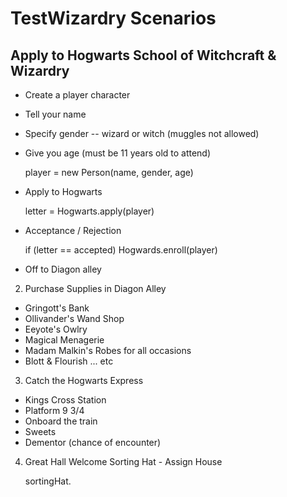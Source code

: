 TestWizardry Scenarios
======================

Apply to Hogwarts School of Witchcraft & Wizardry
-------------------------------------------------
- Create a player character

 - Tell your name
 - Specify gender -- wizard or witch (muggles not allowed)
 - Give you age (must be 11 years old to attend)

	player = new Person(name, gender, age)

- Apply to Hogwarts

	letter = Hogwarts.apply(player)

- Acceptance / Rejection

	if (letter == accepted)
		Hogwards.enroll(player)

- Off to Diagon alley

2. Purchase Supplies in Diagon Alley
 
* Gringott's Bank
* Ollivander's Wand Shop
* Eeyote's Owlry 
* Magical Menagerie
* Madam Malkin's Robes for all occasions
* Blott & Flourish
... etc

3. Catch the Hogwarts Express

* Kings Cross Station
* Platform 9 3/4
* Onboard the train
* Sweets
* Dementor (chance of encounter)

4. Great Hall
Welcome
Sorting Hat - Assign House

	sortingHat.